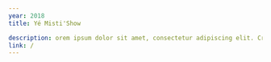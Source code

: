 ```yaml
---
year: 2018
title: Yé Misti'Show

description: orem ipsum dolor sit amet, consectetur adipiscing elit. Cras ex odio, rhoncus sit amet tincidunt eu, suscipit a orci. In suscipit quam eget dui auctor, at <b>Paris, xx</b>
link: /
---
```

